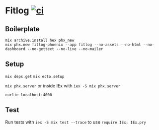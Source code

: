 # Fitlog [![ci](https://github.com/ksevelyar/fitlog-phoenix/actions/workflows/ci.yml/badge.svg)](https://github.com/ksevelyar/fitlog-phoenix/actions/workflows/ci.yml)

## Boilerplate

```
mix archive.install hex phx_new
mix phx.new fitlog-phoenix --app fitlog --no-assets --no-html --no-dashboard --no-gettext --no-live --no-mailer
```

## Setup

`mix deps.get`
`mix ecto.setup`

`mix phx.server` or inside IEx with `iex -S mix phx.server`

`curlie localhost:4000`

## Test

Run tests with `iex -S mix test --trace` to use `require IEx; IEx.pry`

